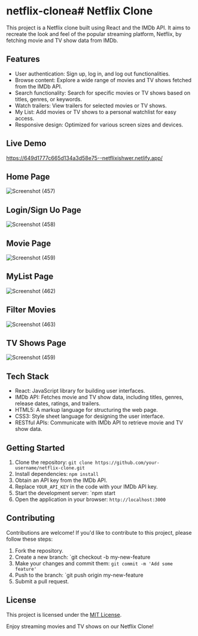# netflix-clonea# Netflix Clone

This project is a Netflix clone built using React and the IMDb API. It aims to recreate the look and feel of the popular streaming platform, Netflix, by fetching movie and TV show data from IMDb.

## Features

- User authentication: Sign up, log in, and log out functionalities.
- Browse content: Explore a wide range of movies and TV shows fetched from the IMDb API.
- Search functionality: Search for specific movies or TV shows based on titles, genres, or keywords.
- Watch trailers: View trailers for selected movies or TV shows.
- My List: Add movies or TV shows to a personal watchlist for easy access.
- Responsive design: Optimized for various screen sizes and devices.



## Live Demo



https://649d1777c665d134a3d58e75--netflixishwer.netlify.app/

## Home Page

![Screenshot (457)](https://github.com/ishwersharma13/netflix-clone/assets/103954615/18dce45e-d89c-4ea0-adaf-e02e0834cd6e)

## Login/Sign Uo Page

![Screenshot (458)](https://github.com/ishwersharma13/netflix-clone/assets/103954615/e9080280-acdb-4578-84a9-fc751506fc2e)


## Movie Page

![Screenshot (459)](https://github.com/ishwersharma13/netflix-clone/assets/103954615/3c4cc2ee-eaa5-4419-8570-e5801b28f977)


## MyList Page

![Screenshot (462)](https://github.com/ishwersharma13/netflix-clone/assets/103954615/7639e5cc-ace4-4a7d-88f0-378fb4177011)


## Filter Movies

![Screenshot (463)](https://github.com/ishwersharma13/netflix-clone/assets/103954615/22685149-3a65-4562-b73b-894f6112c432)


## TV Shows Page

![Screenshot (459)](https://github.com/ishwersharma13/netflix-clone/assets/103954615/cc51fca1-bb8e-459e-878a-257ee25c0d36)


## Tech Stack

- React: JavaScript library for building user interfaces.
- IMDb API: Fetches movie and TV show data, including titles, genres, release dates, ratings, and trailers.
- HTML5: A markup language for structuring the web page.
- CSS3: Style sheet language for designing the user interface.
- RESTful APIs: Communicate with IMDb API to retrieve movie and TV show data.

## Getting Started

1. Clone the repository: `git clone https://github.com/your-username/netflix-clone.git`
2. Install dependencies: `npm install`
3. Obtain an API key from the IMDb API.
4. Replace `YOUR_API_KEY` in the code with your IMDb API key.
5. Start the development server: `npm start
6. Open the application in your browser: `http://localhost:3000`

## Contributing

Contributions are welcome! If you'd like to contribute to this project, please follow these steps:

1. Fork the repository.
2. Create a new branch: `git checkout -b my-new-feature
3. Make your changes and commit them: `git commit -m 'Add some feature'`
4. Push to the branch: `git push origin my-new-feature
5. Submit a pull request.

## License

This project is licensed under the [MIT License](LICENSE).

Enjoy streaming movies and TV shows on our Netflix Clone!
